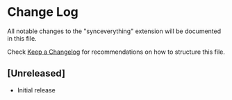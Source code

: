 # Change Log

All notable changes to the "synceverything" extension will be documented in this file.

Check [Keep a Changelog](http://keepachangelog.com/) for recommendations on how to structure this file.

## [Unreleased]

- Initial release
